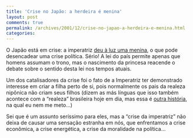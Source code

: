 ```yaml
---
title: 'Crise no Japão: a herdeira é menina'
layout: post
comments: true
permalink: /archives/2001/12/crise-no-japao-a-herdeira-e-menina.html
categories:
---
```

O Japão está em crise: a imperatriz <a href=http://www.terra.com.br/noticias/mundo/2001/12/01/028.htm >deu à luz uma menina</a>, o que pode desencadear uma crise política. Sério! A lei do país permite apenas que homens assumam o trono, mas o nascimento da princesa reacende o debate sobre o sentido desta lei nos tempos atuais.

Um dos catalisadores da crise foi o fato de a Imperatriz ter demonstrado interesse em criar a filha perto de si, pois normalmente os pais da realeza nipônica não criam seus filhos (dizem as más línguas que isso também acontece com a &#8220;realeza&#8221; brasileira hoje em dia, mas essa é <a href=http://www.geocities.com/o\_caicara/edicao\_07/mat\_07\_01.htm >outra história</a>, na qual eu nem me meto&#8230;)

Sei que é um assunto seríssimo para eles, mas a &#8220;crise da imperatriz&#8221; não deixa de causar uma sensação estranha em nós, que enfrentamos a crise econômica, a crise energética, a crise da moralidade na política&#8230;